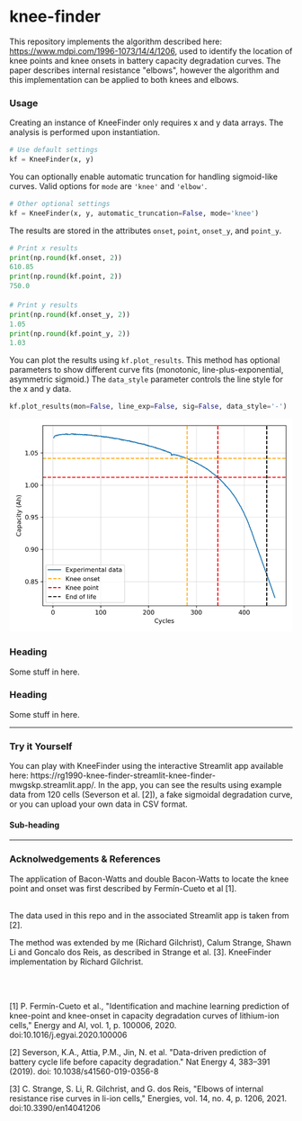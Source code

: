 # knee-finder
This repository implements the algorithm described here: https://www.mdpi.com/1996-1073/14/4/1206, used to identify the location of knee points and knee onsets in battery capacity degradation curves. The paper describes internal resistance "elbows", however the algorithm and this implementation can be applied to both knees and elbows.

<h3>Usage</h3> 
Creating an instance of KneeFinder only requires x and y data arrays. The analysis is performed upon instantiation.<br>


```python
# Use default settings
kf = KneeFinder(x, y)
``` 

You can optionally enable automatic truncation for handling sigmoid-like curves. Valid options for <code>mode</code> are <code>'knee'</code> and <code>'elbow'</code>.<br>


```python
# Other optional settings
kf = KneeFinder(x, y, automatic_truncation=False, mode='knee')
```

The results are stored in the attributes <code>onset</code>, <code>point</code>, <code>onset_y</code>, and <code>point_y</code>.


```python
# Print x results
print(np.round(kf.onset, 2))
610.85
print(np.round(kf.point, 2))
750.0

# Print y results
print(np.round(kf.onset_y, 2))
1.05
print(np.round(kf.point_y, 2))
1.03
```

You can plot the results using <code>kf.plot_results</code>. This method has optional parameters to show different curve fits (monotonic, line-plus-exponential, asymmetric sigmoid.) The <code>data_style</code> parameter controls the line style for the x and y data.

```python
kf.plot_results(mon=False, line_exp=False, sig=False, data_style='-')
```

![Example plot](img/severson_example_result.png)



<h3>Heading</h3>
Some stuff in here.

<h3>Heading</h3>
Some stuff in here.

---
<h3>Try it Yourself</h3> 
You can play with KneeFinder using the interactive Streamlit app available here: https://rg1990-knee-finder-streamlit-knee-finder-mwgskp.streamlit.app/. In the app, you can see the results using example data from 120 cells (Severson et al. [2]), a fake sigmoidal degradation curve, or you can upload your own data in CSV format.
<h4>Sub-heading</h4>

---
<h3>Acknolwedgements & References</h3>
The application of Bacon-Watts and double Bacon-Watts to locate the knee point and onset was first described by Fermín-Cueto et al [1].<br><br>

The data used in this repo and in the associated Streamlit app is taken from [2].<br>

The method was extended by me (Richard Gilchrist), Calum Strange, Shawn Li and Goncalo dos Reis, as described in Strange et al. [3]. KneeFinder implementation by Richard Gilchrist.

<br><br>

[1] P. Fermín-Cueto et al., "Identification and machine learning prediction of knee-point and knee-onset in capacity degradation curves of lithium-ion cells," Energy and AI, vol. 1, p. 100006, 2020. doi:10.1016/j.egyai.2020.100006

[2] Severson, K.A., Attia, P.M., Jin, N. et al. "Data-driven prediction of battery cycle life before capacity degradation." Nat Energy 4, 383–391 (2019). doi: 10.1038/s41560-019-0356-8

[3] C. Strange, S. Li, R. Gilchrist, and G. dos Reis, "Elbows of internal resistance rise curves in li-ion cells," Energies, vol. 14, no. 4, p. 1206, 2021. doi:10.3390/en14041206
